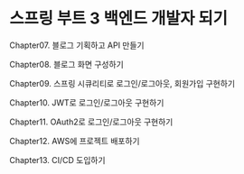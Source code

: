 # 스프링 부트 3 백엔드 개발자 되기
Chapter07. 블로그 기획하고 API 만들기

Chapter08. 블로그 화면 구성하기

Chapter09. 스프링 시큐리티로 로그인/로그아웃, 회원가입 구현하기

Chapter10. JWT로 로그인/로그아웃 구현하기

Chapter11. OAuth2로 로그인/로그아웃 구현하기

Chapter12. AWS에 프로젝트 배포하기

Chapter13. CI/CD 도입하기
